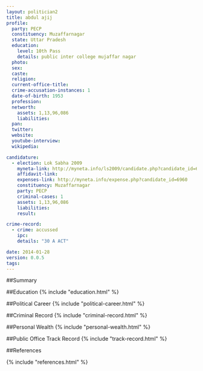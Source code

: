```yaml
---
layout: politician2
title: abdul ajij
profile: 
  party: PECP
  constituency: Muzaffarnagar
  state: Uttar Pradesh
  education: 
    level: 10th Pass
    details: public inter college mujaffar nagar
  photo: 
  sex: 
  caste: 
  religion: 
  current-office-title: 
  crime-accusation-instances: 1
  date-of-birth: 1953
  profession: 
  networth: 
    assets: 1,13,96,086
    liabilities: 
  pan: 
  twitter: 
  website: 
  youtube-interview: 
  wikipedia: 

candidature: 
  - election: Lok Sabha 2009
    myneta-link: http://myneta.info/ls2009/candidate.php?candidate_id=6960
    affidavit-link: 
    expenses-link: http://myneta.info/expense.php?candidate_id=6960
    constituency: Muzaffarnagar 
    party: PECP
    criminal-cases: 1
    assets: 1,13,96,086
    liabilities: 
    result:  

crime-record: 
  - crime: accussed
    ipc: 
    details: "30 A ACT" 

date: 2014-01-28
version: 0.0.5
tags: 
---
```

##Summary


##Education
{% include "education.html" %}


##Political Career
{% include "political-career.html" %}


##Criminal Record
{% include "criminal-record.html" %}


##Personal Wealth
{% include "personal-wealth.html" %}


##Public Office Track Record
{% include "track-record.html" %}


##References


{% include "references.html" %}